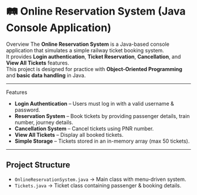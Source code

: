 # 🛤️ Online Reservation System (Java Console Application)

 Overview
The **Online Reservation System** is a Java-based console application that simulates a simple railway ticket booking system.  
It provides **Login authentication**, **Ticket Reservation**, **Cancellation**, and **View All Tickets** features.  
This project is designed for practice with **Object-Oriented Programming** and **basic data handling** in Java.

---

Features
-  **Login Authentication** – Users must log in with a valid username & password.  
-  **Reservation System** – Book tickets by providing passenger details, train number, journey details.  
-  **Cancellation System** – Cancel tickets using PNR number.  
-  **View All Tickets** – Display all booked tickets.  
-  **Simple Storage** – Tickets stored in an in-memory array (max 50 tickets).

---

## Project Structure
- `OnlineReservationSystem.java` → Main class with menu-driven system.  
- `Tickets.java` → Ticket class containing passenger & booking details.  

